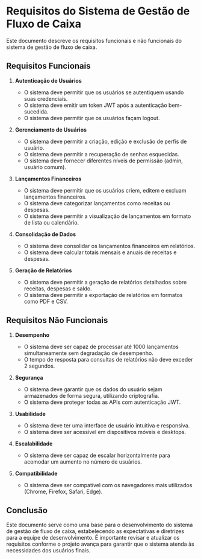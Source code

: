 # Requisitos do Sistema de Gestão de Fluxo de Caixa

Este documento descreve os requisitos funcionais e não funcionais do sistema de gestão de fluxo de caixa.

## Requisitos Funcionais

1. **Autenticação de Usuários**
    - O sistema deve permitir que os usuários se autentiquem usando suas credenciais.
    - O sistema deve emitir um token JWT após a autenticação bem-sucedida.
    - O sistema deve permitir que os usuários façam logout.

2. **Gerenciamento de Usuários**
    - O sistema deve permitir a criação, edição e exclusão de perfis de usuário.
    - O sistema deve permitir a recuperação de senhas esquecidas.
    - O sistema deve fornecer diferentes níveis de permissão (admin, usuário comum).

3. **Lançamentos Financeiros**
    - O sistema deve permitir que os usuários criem, editem e excluam lançamentos financeiros.
    - O sistema deve categorizar lançamentos como receitas ou despesas.
    - O sistema deve permitir a visualização de lançamentos em formato de lista ou calendário.

4. **Consolidação de Dados**
    - O sistema deve consolidar os lançamentos financeiros em relatórios.
    - O sistema deve calcular totais mensais e anuais de receitas e despesas.

5. **Geração de Relatórios**
    - O sistema deve permitir a geração de relatórios detalhados sobre receitas, despesas e saldo.
    - O sistema deve permitir a exportação de relatórios em formatos como PDF e CSV.

## Requisitos Não Funcionais

1. **Desempenho**
    - O sistema deve ser capaz de processar até 1000 lançamentos simultaneamente sem degradação de desempenho.
    - O tempo de resposta para consultas de relatórios não deve exceder 2 segundos.

2. **Segurança**
    - O sistema deve garantir que os dados do usuário sejam armazenados de forma segura, utilizando criptografia.
    - O sistema deve proteger todas as APIs com autenticação JWT.

3. **Usabilidade**
    - O sistema deve ter uma interface de usuário intuitiva e responsiva.
    - O sistema deve ser acessível em dispositivos móveis e desktops.

4. **Escalabilidade**
    - O sistema deve ser capaz de escalar horizontalmente para acomodar um aumento no número de usuários.

5. **Compatibilidade**
    - O sistema deve ser compatível com os navegadores mais utilizados (Chrome, Firefox, Safari, Edge).

## Conclusão

Este documento serve como uma base para o desenvolvimento do sistema de gestão de fluxo de caixa, estabelecendo as expectativas e diretrizes para a equipe de desenvolvimento. É importante revisar e atualizar os requisitos conforme o projeto avança para garantir que o sistema atenda às necessidades dos usuários finais.
